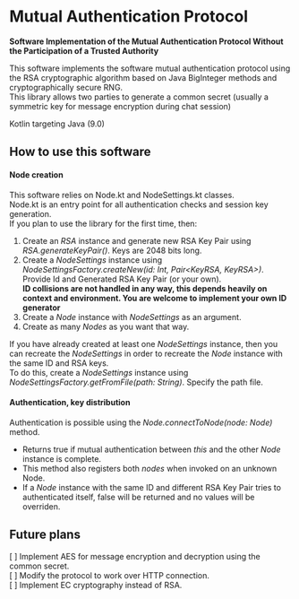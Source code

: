 # Mutual Authentication Protocol
**Software Implementation of the Mutual Authentication Protocol Without the Participation of a Trusted Authority**

This software implements the software mutual authentication protocol using the RSA cryptographic algorithm based on Java BigInteger methods and cryptographically secure RNG.  
This library allows two parties to generate a common secret (usually a symmetric key for message encryption during chat session)

Kotlin targeting Java (9.0)

## How to use this software

#### Node creation
This software relies on Node.kt and NodeSettings.kt classes.  
Node.kt is an entry point for all authentication checks and session key generation.  
If you plan to use the library for the first time, then:   
1. Create an *RSA* instance and generate new RSA Key Pair using *RSA.generateKeyPair()*. Keys are 2048 bits long.  
2. Create a *NodeSettings* instance using *NodeSettingsFactory.createNew(id: Int, Pair<KeyRSA, KeyRSA>)*. Provide Id and Generated RSA Key Pair (or your own).  
**ID collisions are not handled in any way, this depends heavily on context and environment. You are welcome to implement your own ID generator**  
3. Create a *Node* instance with *NodeSettings* as an argument.
4. Create as many *Nodes* as you want that way.

If you have already created at least one *NodeSettings* instance, then you can recreate the *NodeSettings* in order to recreate the *Node* instance with the same ID and RSA keys.  
To do this, create a *NodeSettings* instance using *NodeSettingsFactory.getFromFile(path: String)*. Specify the path file.

#### Authentication, key distribution
Authentication is possible using the *Node.connectToNode(node: Node)* method.   
- Returns true if mutual authentication between _this_ and the other *Node* instance is complete.  
- This method also registers both *nodes* when invoked on an unknown Node.  
- If a *Node* instance with the same ID and different RSA Key Pair tries to authenticated itself, false will be returned and no values will be overriden.  


## Future plans
[ ] Implement AES for message encryption and decryption using the common secret.  
[ ] Modify the protocol to work over HTTP connection.  
[ ] Implement EC cryptography instead of RSA.  
